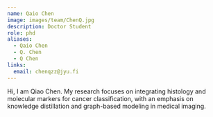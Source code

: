 ```yaml
---
name: Qaio Chen
image: images/team/ChenQ.jpg
description: Doctor Student
role: phd
aliases:
  - Qaio Chen
  - Q. Chen
  - Q Chen
links:
  email: chenqzz@jyu.fi
---
```


Hi, I am Qiao Chen. My research focuses on integrating histology and molecular markers for cancer classification, with an emphasis on knowledge distillation and graph-based modeling in medical imaging. 
